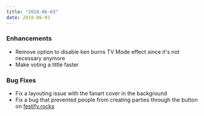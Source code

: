 ```yaml
---
title: "2018-06-03"
date: 2018-06-03
---
```


### Enhancements

- Remove option to disable ken burns TV Mode effect since it's not necessary anymore
- Make voting a little faster

### Bug Fixes

- Fix a layouting issue with the fanart cover in the background
- Fix a bug that prevented people from creating parties through the button on [festify.rocks](https://festify.rocks)
